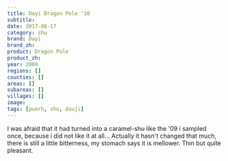```yaml
---
title: Dayi Dragon Pole '10
subtitle: 
date: 2017-08-17
category: shu
brand: Dayi
brand_zh: 
product: Dragon Pole
product_zh: 
year: 2009
regions: []
counties: []
areas: []
subareas: []
villages: []
image: 
tags: [puerh, shu, douji]
---
```

I was afraid that it had turned into a caramel-shu like the '09 i sampled once, because i did not like it at all... Actually it hasn't changed that much, there is still a little bitterness, my stomach says it is mellower. Thin but quite pleasant.